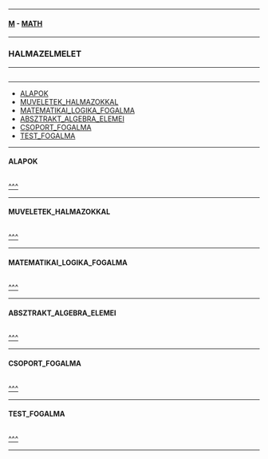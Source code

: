 
---

#### [M](https://github.com/ttltrk/TTT/blob/master/menu.md) - [MATH](https://github.com/ttltrk/TTT/tree/master/MATH/MATH.md)

---

### HALMAZELMELET

---

```

```

---

* [ALAPOK](#ALAPOK)
* [MUVELETEK_HALMAZOKKAL](#MUVELETEK_HALMAZOKKAL)
* [MATEMATIKAI_LOGIKA_FOGALMA](#MATEMATIKAI_LOGIKA_FOGALMA)
* [ABSZTRAKT_ALGEBRA_ELEMEI](#ABSZTRAKT_ALGEBRA_ELEMEI)
* [CSOPORT_FOGALMA](#CSOPORT_FOGALMA)
* [TEST_FOGALMA](#TEST_FOGALMA)

---

#### ALAPOK

```

```

[^^^](#HALMAZELMELET)

---

#### MUVELETEK_HALMAZOKKAL

```

```

[^^^](#HALMAZELMELET)

---

#### MATEMATIKAI_LOGIKA_FOGALMA

```

```

[^^^](#HALMAZELMELET)

---

#### ABSZTRAKT_ALGEBRA_ELEMEI

```

```

[^^^](#HALMAZELMELET)

---

#### CSOPORT_FOGALMA

```

```

[^^^](#HALMAZELMELET)

---

#### TEST_FOGALMA

```

```

[^^^](#HALMAZELMELET)

---
